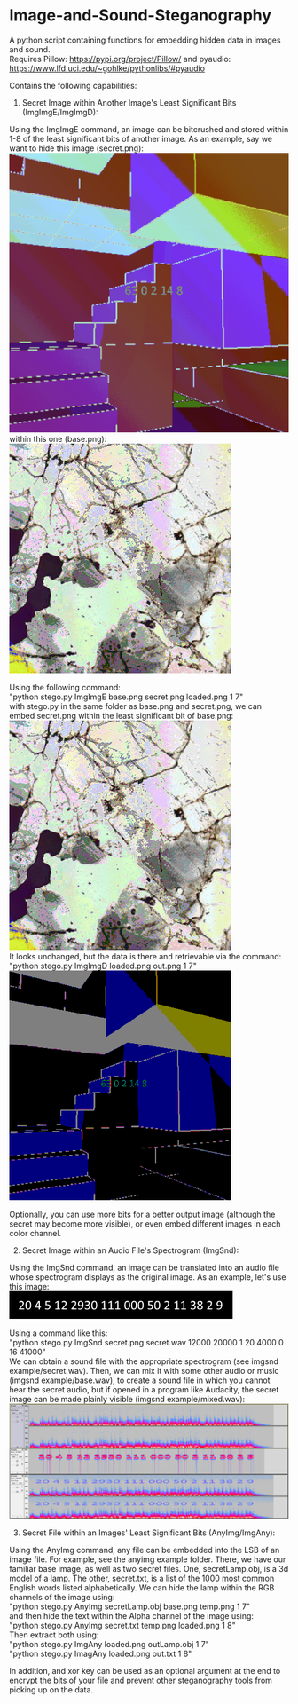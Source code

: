 # Image-and-Sound-Steganography
A python script containing functions for embedding hidden data in images and sound.  
Requires Pillow: https://pypi.org/project/Pillow/
and pyaudio: https://www.lfd.uci.edu/~gohlke/pythonlibs/#pyaudio

Contains the following capabilities:

1. Secret Image within Another Image's Least Significant Bits (ImgImgE/ImgImgD):

Using the ImgImgE command, an image can be bitcrushed and stored within 1-8 of the least significant bits of another image.
As an example, say we want to hide this image (secret.png):<br/>
![alt text](stegoTool/imgimg_example/secret.png)<br/>
within this one (base.png):<br/>
![alt text](stegoTool/imgimg_example/base.png)

Using the following command:  
"python stego.py ImgImgE base.png secret.png loaded.png 1 7"  
with stego.py in the same folder as base.png and secret.png, we can embed secret.png within the least significant bit of base.png:<br/>
![alt text](stegoTool/imgimg_example/loaded1bit.png)<br/>
It looks unchanged, but the data is there and retrievable via the command:  
"python stego.py ImgImgD loaded.png out.png 1 7"<br/>
![alt text](stegoTool/imgimg_example/out1bit.png)<br/>

Optionally, you can use more bits for a better output image (although the secret may become more visible), or even embed different images in each color channel.

2. Secret Image within an Audio File's Spectrogram (ImgSnd):

Using the ImgSnd command, an image can be translated into an audio file whose spectrogram displays as the original image.
As an example, let's use this image:<br/>
![alt text](stegoTool/imgsnd_example/secret.png)<br/>

Using a command like this:  
"python stego.py ImgSnd secret.png secret.wav 12000 20000 1 20 4000 0 16 41000"  
We can obtain a sound file with the appropriate spectrogram (see imgsnd example/secret.wav).
Then, we can mix it with some other audio or music (imgsnd example/base.wav), to create a sound file in which you cannot hear the secret audio, but if opened in a program like Audacity, the secret image can be made plainly visible (imgsnd example/mixed.wav):<br/>
![alt text](stegoTool/imgsnd_example/example.PNG)<br/>

3. Secret File within an Images' Least Significant Bits (AnyImg/ImgAny):

Using the AnyImg command, any file can be embedded into the LSB of an image file.
For example, see the anyimg example folder. There, we have our familiar base image, as well as two secret files. 
One, secretLamp.obj, is a 3d model of a lamp. The other, secret.txt, is a list of the 1000 most common English words listed alphabetically.
We can hide the lamp within the RGB channels of the image using:  
"python stego.py AnyImg secretLamp.obj base.png temp.png 1 7"  
and then hide the text within the Alpha channel of the image using:  
"python stego.py AnyImg secret.txt temp.png loaded.png 1 8"  
Then extract both using:  
"python stego.py ImgAny loaded.png outLamp.obj 1 7"  
"python stego.py ImagAny loaded.png out.txt 1 8"

In addition, and xor key can be used as an optional argument at the end to encrypt the bits of your file and prevent other steganography tools from picking up on the data.
